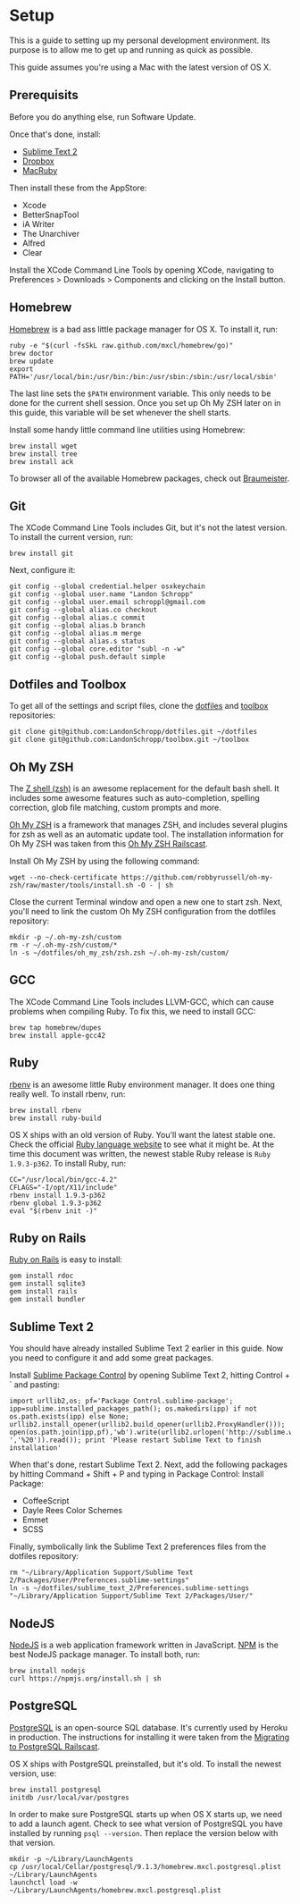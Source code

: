 # Setup

This is a guide to setting up my personal development environment. Its purpose is to allow me to get up and running as quick as possible.

This guide assumes you're using a Mac with the latest version of OS X.

## Prerequisits

Before you do anything else, run Software Update.

Once that's done, install:

* [Sublime Text 2](http://www.sublimetext.com/2)
* [Dropbox](https://www.dropbox.com/)
* [MacRuby](http://macruby.org/)

Then install these from the AppStore:

* Xcode
* BetterSnapTool
* iA Writer
* The Unarchiver
* Alfred
* Clear

Install the XCode Command Line Tools by opening XCode, navigating to Preferences > Downloads > Components and clicking on the Install button.

## Homebrew

[Homebrew](http://mxcl.github.com/homebrew/) is a bad ass little package manager for OS X. To install it, run:

```
ruby -e "$(curl -fsSkL raw.github.com/mxcl/homebrew/go)"
brew doctor
brew update
export PATH='/usr/local/bin:/usr/bin:/bin:/usr/sbin:/sbin:/usr/local/sbin'
```

The last line sets the `$PATH` environment variable. This only needs to be done for the current shell session. Once you set up Oh My ZSH later on in this guide, this variable will be set whenever the shell starts.

Install some handy little command line utilities using Homebrew:

```
brew install wget
brew install tree
brew install ack
```

To browser all of the available Homebrew packages, check out [Braumeister](http://braumeister.org/).

## Git

The XCode Command Line Tools includes Git, but it's not the latest version. To install the current version, run:

```
brew install git
```

Next, configure it:

```
git config --global credential.helper osxkeychain
git config --global user.name "Landon Schropp"
git config --global user.email schroppl@gmail.com
git config --global alias.co checkout
git config --global alias.c commit
git config --global alias.b branch
git config --global alias.m merge
git config --global alias.s status
git config --global core.editor "subl -n -w"
git config --global push.default simple
```

## Dotfiles and Toolbox

To get all of the settings and script files, clone the [dotfiles](https://github.com/LandonSchropp/dotfiles) and [toolbox](https://github.com/LandonSchropp/toolbox) repositories:

```
git clone git@github.com:LandonSchropp/dotfiles.git ~/dotfiles
git clone git@github.com:LandonSchropp/toolbox.git ~/toolbox
```

## Oh My ZSH

The [Z shell (zsh)](http://en.wikipedia.org/wiki/Z_shell) is an awesome replacement for the default bash shell. It includes some awesome features such as auto-completion, spelling correction, glob file matching, custom prompts and more.

[Oh My ZSH](https://github.com/robbyrussell/oh-my-zsh) is a framework that manages ZSH, and includes several plugins for zsh as well as an automatic update tool. The installation information for Oh My ZSH was taken from this [Oh My ZSH Railscast](http://railscasts.com/episodes/308-oh-my-zsh).

Install Oh My ZSH by using the following command:

```
wget --no-check-certificate https://github.com/robbyrussell/oh-my-zsh/raw/master/tools/install.sh -O - | sh
```

Close the current Terminal window and open a new one to start zsh. Next, you'll need to link the custom Oh My ZSH configuration from the dotfiles repository:

```
mkdir -p ~/.oh-my-zsh/custom
rm -r ~/.oh-my-zsh/custom/*
ln -s ~/dotfiles/oh_my_zsh/zsh.zsh ~/.oh-my-zsh/custom/
```

## GCC

The XCode Command Line Tools includes LLVM-GCC, which can cause problems when compiling Ruby. To fix this, we need to install GCC:

```
brew tap homebrew/dupes
brew install apple-gcc42
```

## Ruby

[rbenv](https://github.com/sstephenson/rbenv) is an awesome little Ruby environment manager. It does one thing really well. To install rbenv, run:

```
brew install rbenv
brew install ruby-build
```

OS X ships with an old version of Ruby. You'll want the latest stable one. Check the official [Ruby language website](http://www.ruby-lang.org/en/) to see what it might be. At the time this document was written, the newest stable Ruby release is `Ruby 1.9.3-p362`.  To install Ruby, run:

```
CC="/usr/local/bin/gcc-4.2"
CFLAGS="-I/opt/X11/include"
rbenv install 1.9.3-p362
rbenv global 1.9.3-p362
eval "$(rbenv init -)"
```

## Ruby on Rails

[Ruby on Rails](http://rubyonrails.org/) is easy to install:

```
gem install rdoc
gem install sqlite3
gem install rails
gem install bundler
```

## Sublime Text 2

You should have already installed Sublime Text 2 earlier in this guide. Now you need to configure it and add some great packages.

Install [Sublime Package Control](http://wbond.net/sublime_packages/package_control) by opening Sublime Text 2, hitting Control + &#96; and pasting:

```
import urllib2,os; pf='Package Control.sublime-package'; ipp=sublime.installed_packages_path(); os.makedirs(ipp) if not os.path.exists(ipp) else None; urllib2.install_opener(urllib2.build_opener(urllib2.ProxyHandler())); open(os.path.join(ipp,pf),'wb').write(urllib2.urlopen('http://sublime.wbond.net/'+pf.replace(' ','%20')).read()); print 'Please restart Sublime Text to finish installation'
```

When that's done, restart Sublime Text 2. Next, add the following packages by hitting Command + Shift + P and typing in Package Control: Install Package:

* CoffeeScript
* Dayle Rees Color Schemes
* Emmet
* SCSS

Finally, symbolically link the Sublime Text 2 preferences files from the dotfiles repository:

```
rm "~/Library/Application Support/Sublime Text 2/Packages/User/Preferences.sublime-settings"
ln -s ~/dotfiles/sublime_text_2/Preferences.sublime-settings "~/Library/Application Support/Sublime Text 2/Packages/User/"
```

## NodeJS

[NodeJS](http://nodejs.org/) is a web application framework written in JavaScript. [NPM](https://npmjs.org/) is the best NodeJS package manager. To install both, run:

```
brew install nodejs
curl https://npmjs.org/install.sh | sh
```

## PostgreSQL

[PostgreSQL](http://www.postgresql.org/) is an open-source SQL database. It's currently used by Heroku in production. The instructions for installing it were taken from the [Migrating to PostgreSQL Railscast](http://railscasts.com/episodes/342-migrating-to-postgresql?view=asciicast).

OS X ships with PostgreSQL preinstalled, but it's old. To install the newest version, use:

```
brew install postgresql
initdb /usr/local/var/postgres
```

In order to make sure PostgreSQL starts up when OS X starts up, we need to add a launch agent. Check to see what version of PostgreSQL you have installed by running `psql --version`. Then replace the version below with that version.

```
mkdir -p ~/Library/LaunchAgents
cp /usr/local/Cellar/postgresql/9.1.3/homebrew.mxcl.postgresql.plist ~/Library/LaunchAgents
launchctl load -w ~/Library/LaunchAgents/homebrew.mxcl.postgresql.plist
```